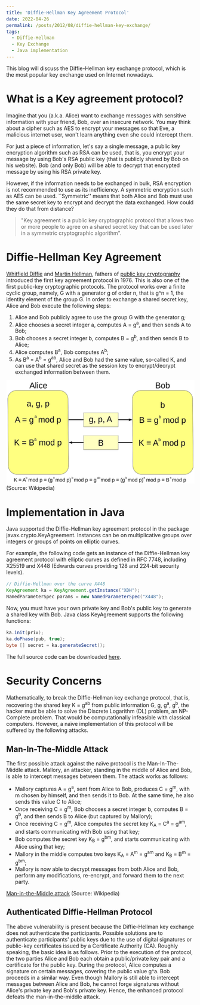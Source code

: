 ```yaml
---
title: 'Diffie-Hellman Key Agreement Protocol'
date: 2022-04-26
permalink: /posts/2012/08/diffie-hellman-key-exchange/
tags:
  - Diffie-Hellman
  - Key Exchange
  - Java implementation
---
```


This blog will discuss the Diffie-Hellman key exchange protocol, which is the most popular key exchange used on Internet nowadays. 

What is a Key agreement protocol?
======
Imagine that you (a.k.a. Alice) want to exchange messages with sensitive information with your friend, Bob, over an insecure network. You may think about a cipher such as AES to encrypt your messages so that Eve, a malicious internet user, won't learn anything even she could intercept them.

For just a piece of information, let's say a single message, a public key encryption algorithm such as RSA can be used, that is, you encrypt your message by using Bob's RSA public key (that is publicly shared by Bob on his website). Bob (and only Bob) will be able to decrypt that encrypted message by using his RSA private key.

However, if the information needs to be exchanged in bulk, RSA encryption is not recommended to use as its inefficiency. A symmetric encryption such as AES can be used. ``Symmetric'' means that both Alice and Bob must use the same secret key to encrypt and decrypt the data exchanged. How could they do that from distance?

> "Key agreement is a public key cryptographic protocol that allows two or more people to agree on a shared secret key that can be used later in a symmetric cryptographic algorithm".

Diffie-Hellman Key Agreement
======
[Whitfield Diffie](https://en.wikipedia.org/wiki/Whitfield_Diffie) and [Martin Hellman](https://en.wikipedia.org/wiki/Martin_Hellman), fathers of [public key cryptography](https://en.wikipedia.org/wiki/Public-key_cryptography) introduced the first key agreement protocol in 1976. This is also one of the first public-key cryptographic protocols. The protocol works over a finite cyclic group, namely, G with a generator g of order n, that is g^n = 1, the identity element of the group G. In order to exchange a shared secret key, Alice and Bob execute the following steps:

1. Alice and Bob publicly agree to use the group G with the generator g;
2. Alice chooses a secret integer a, computes A = g<sup>a</sup>, and then sends A to Bob;
3. Bob chooses a secret integer b, computes B = g<sup>b</sup>, and then sends B to Alice;
4. Alice computes B<sup>a</sup>, Bob computes A<sup>b</sup>;
5. As B<sup>a</sup> = A<sup>b</sup> = g<sup>ab</sup>, Alice and Bob had the same value, so-called K, and can use that shared secret as the session key to encrypt/decrypt exchanged information between them.

![Diffie-Hellman Key Exchange](images/dh.webp) (Source: Wikipedia)



Implementation in Java
======
Java supported the Diffie-Hellman key agreement protocol in the package javax.crypto.KeyAgreement. Instances can be on multiplicative groups over integers or groups of points on elliptic curves.

For example, the following code gets an instance of the Diffie-Hellman key agreement protocol with elliptic curves as defined in RFC 7748, including X25519 and X448 (Edwards curves providing 128 and 224-bit security levels).

```java
// Diffie-Hellman over the curve X448
KeyAgreement ka = KeyAgreement.getInstance("XDH");
NamedParameterSpec params = new NamedParameterSpec("X448");
```

Now, you must have your own private key and Bob's public key to generate a shared key with Bob. Java class KeyAgreement supports the following functions:

```java
ka.init(priv);
ka.doPhase(pub, true);
byte [] secret = ka.generateSecret();
```

The full source code can be downloaded [here](https://github.com/dple/KeyAgreement).

Security Concerns
======
Mathematically, to break the Diffie-Hellman key exchange protocol, that is, recovering the shared key K = g<sup>ab</sup> from public information G, g, g<sup>a</sup>, g<sup>b</sup>, the hacker must be able to solve the Discrete Logarithm (DL) problem, an NP-Complete problem. That would be computationally infeasible with classical computers. However, a naïve implementation of this protocol will be suffered by the following attacks.

Man-In-The-Middle Attack
------
The first possible attack against the naïve protocol is the Man-In-The-Middle attack. Mallory, an attacker, standing in the middle of Alice and Bob, is able to intercept messages between them. The attack works as follows:

- Mallory captures A = g<sup>a</sup>, sent from Alice to Bob, produces C = g<sup>m</sup>, with m chosen by himself, and then sends it to Bob. At the same time, he also sends this value C to Alice;
- Once receiving C = g<sup>m</sup>, Bob chooses a secret integer b, computes B = g<sup>b</sup>, and then sends B to Alice (but captured by Mallory);
- Once receiving C = g<sup>m</sup>, Alice computes the secret key K<sub>A</sub> = C<sup>a</sup> = g<sup>am</sup>, and starts communicating with Bob using that key;
- Bob computes the secret key K<sub>B</sub> = g<sup>bm</sup>, and starts communicating with Alice using that key;
- Mallory in the middle computes two keys K<sub>A</sub> = A<sup>m</sup> = g<sup>am</sup> and K<sub>B</sub> = B<sup>m</sup> = g<sup>bm</sup>;
- Mallory is now able to decrypt messages from both Alice and Bob, perform any modifications, re-encrypt, and forward them to the next party.

[Man-in-the-Middle attack](images/mitm.webp) (Source: Wikipedia)

Authenticated Diffie-Hellman Protocol
------
The above vulnerability is present because the Diffie-Hellman key exchange does not authenticate the participants. Possible solutions are to authenticate participants' public keys due to the use of digital signatures or public-key certificates issued by a Certificate Authority (CA). Roughly speaking, the basic idea is as follows. Prior to the execution of the protocol, the two parties Alice and Bob each obtain a public/private key pair and a certificate for the public key. During the protocol, Alice computes a signature on certain messages, covering the public value g^a. Bob proceeds in a similar way. Even though Mallory is still able to intercept messages between Alice and Bob, he cannot forge signatures without Alice's private key and Bob's private key. Hence, the enhanced protocol defeats the man-in-the-middle attack.